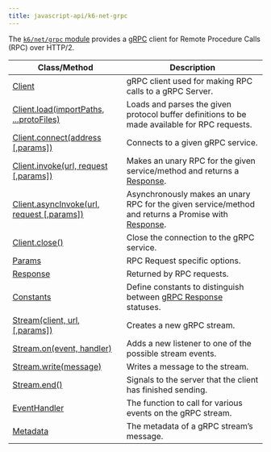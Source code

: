 ```yaml
---
title: javascript-api/k6-net-grpc
---
```


The [`k6/net/grpc` module](https://grafana.com/docs/k6/<K6_VERSION>/javascript-api/k6-net-grpc) provides a [gRPC](https://grpc.io/) client for Remote Procedure Calls (RPC) over HTTP/2.

| Class/Method                                                                                                                                 | Description                                                                                                                                                                         |
| -------------------------------------------------------------------------------------------------------------------------------------------- | ----------------------------------------------------------------------------------------------------------------------------------------------------------------------------------- |
| [Client](https://grafana.com/docs/k6/<K6_VERSION>/javascript-api/k6-net-grpc/client)                                                         | gRPC client used for making RPC calls to a gRPC Server.                                                                                                                             |
| [Client.load(importPaths, ...protoFiles)](https://grafana.com/docs/k6/<K6_VERSION>/javascript-api/k6-net-grpc/client/client-load)            | Loads and parses the given protocol buffer definitions to be made available for RPC requests.                                                                                       |
| [Client.connect(address [,params])](https://grafana.com/docs/k6/<K6_VERSION>/javascript-api/k6-net-grpc/client/client-connect)               | Connects to a given gRPC service.                                                                                                                                                   |
| [Client.invoke(url, request [,params])](https://grafana.com/docs/k6/<K6_VERSION>/javascript-api/k6-net-grpc/client/client-invoke)            | Makes an unary RPC for the given service/method and returns a [Response](https://grafana.com/docs/k6/<K6_VERSION>/javascript-api/k6-net-grpc/response).                             |
| [Client.asyncInvoke(url, request [,params])](https://grafana.com/docs/k6/<K6_VERSION>/javascript-api/k6-net-grpc/client/client-async-invoke) | Asynchronously makes an unary RPC for the given service/method and returns a Promise with [Response](https://grafana.com/docs/k6/<K6_VERSION>/javascript-api/k6-net-grpc/response). |
| [Client.close()](https://grafana.com/docs/k6/<K6_VERSION>/javascript-api/k6-net-grpc/client/client-close)                                    | Close the connection to the gRPC service.                                                                                                                                           |
| [Params](https://grafana.com/docs/k6/<K6_VERSION>/javascript-api/k6-net-grpc/params)                                                         | RPC Request specific options.                                                                                                                                                       |
| [Response](https://grafana.com/docs/k6/<K6_VERSION>/javascript-api/k6-net-grpc/response)                                                     | Returned by RPC requests.                                                                                                                                                           |
| [Constants](https://grafana.com/docs/k6/<K6_VERSION>/javascript-api/k6-net-grpc/constants)                                                   | Define constants to distinguish between [gRPC Response](https://grafana.com/docs/k6/<K6_VERSION>/javascript-api/k6-net-grpc/response) statuses.                                     |
| [Stream(client, url, [,params])](https://grafana.com/docs/k6/<K6_VERSION>/javascript-api/k6-net-grpc/stream)                                 | Creates a new gRPC stream.                                                                                                                                                          |
| [Stream.on(event, handler)](https://grafana.com/docs/k6/<K6_VERSION>/javascript-api/k6-net-grpc/stream/stream-on)                            | Adds a new listener to one of the possible stream events.                                                                                                                           |
| [Stream.write(message)](https://grafana.com/docs/k6/<K6_VERSION>/javascript-api/k6-net-grpc/stream/stream-write)                             | Writes a message to the stream.                                                                                                                                                     |
| [Stream.end()](https://grafana.com/docs/k6/<K6_VERSION>/javascript-api/k6-net-grpc/stream/stream-end)                                        | Signals to the server that the client has finished sending.                                                                                                                         |
| [EventHandler](https://grafana.com/docs/k6/<K6_VERSION>/javascript-api/k6-net-grpc/stream/event-handler)                                     | The function to call for various events on the gRPC stream.                                                                                                                         |
| [Metadata](https://grafana.com/docs/k6/<K6_VERSION>/javascript-api/k6-net-grpc/stream/message-metadata)                                      | The metadata of a gRPC stream’s message.                                                                                                                                            |
